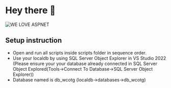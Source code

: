 # Hey there :wave:

<img src="https://github.com/drshahizan/learn-aspnet/blob/main/project/GroupAinon/content/groupAinon.gif?raw=true" alt="WE LOVE ASPNET">

## Setup instruction
- Open and run all scripts inside scripts folder in sequence order.
- Use your localdb by using SQL Server Object Explorer in VS Studio 2022 (Please ensure your your database already connected in SQL Server Object Explored(Tools->Connect To Database->SQL Server Object Explorer))
- Database named is db_wcotg (localdb->databases->db_wcotg)
 



